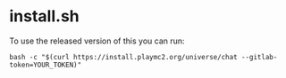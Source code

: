 # install.sh

To use the released version of this you can run:

```
bash -c "$(curl https://install.playmc2.org/universe/chat --gitlab-token=YOUR_TOKEN)"
```